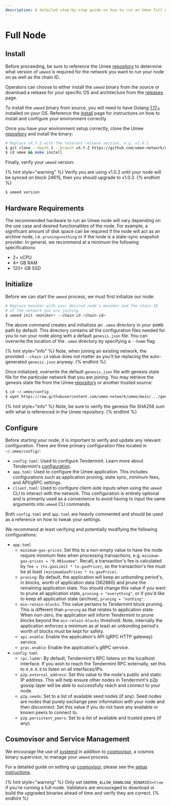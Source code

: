 ```yaml
---
description: A detailed step-by-step guide on how to run an Umee full node
---
```


# Full Node

## Install

Before proceeding, be sure to reference the Umee [repository](https://github.com/umee-network/umee) to determine what version of `umeed` is required for the network you want to run your node on as well as the chain ID.

Operators can choose to either install the `umeed` binary from the source or download a release for your specific OS and architecture from the [releases](https://github.com/umee-network/umee/releases) page.

To install the `umeed` binary from source, you will need to have Golang [1.17+](https://golang.org/dl/) installed on your OS. Reference the [install](https://golang.org/doc/install) page for instructions on how to install and configure your environment correctly.

Once you have your environment setup correctly, clone the Umee [repository](https://github.com/umee-network/umee) and install the binary:

```bash
# Replace vX.Y.Z with the relevant release version, e.g. v1.0.1
$ git clone --depth 1 --branch vX.Y.Z https://github.com/umee-network/umee.git
$ cd umee && make install
```

Finally, verify your `umeed` version:

{% hint style="warning" %}
Verify you are using v1.0.2 until your node will be synced on block 24615, then you should upgrade to v1.0.3.
{% endhint %}

```bash
$ umeed version
```

## Hardware Requirements

The recommended hardware to run an Umee node will vary depending on the use case and desired functionalities of the node. For example, a significant amount of disk space can be required if the node will act as an archive node, i.e. `pruning=nothing` or if the node is a state-sync snapshot provider. In general, we recommend at a minimum the following specifications:

* 2+ vCPU
* 4+ GB RAM
* 120+ GB SSD

## Initialize

Before we can start the `umeed` process, we must first initialize our node:

```bash
# Replace moniker with your desired node's moniker and the chain ID
# of the network you are joining.
$ umeed init <moniker> --chain-id <chain-id>
```

The above command creates and initializes an `.umee` directory in your `$HOME` path by default. This directory contains all the configuration files needed for you to run your node along with a default `genesis.json` file. You can overwrite the location of the `.umee` directory by specifying a `--home` flag.

{% hint style="info" %}
Note, when joining an existing network, the provided `--chain-id` value does not matter as you'll be replacing the auto-generated `genesis.json` anyway.
{% endhint %}

Once initialized, overwrite the default `genesis.json` file with genesis state file for the particular network that you are joining. You may retrieve the genesis state file from the Umee [repository](https://github.com/umee-network/umee) or another trusted source:

```bash
$ cd ~/.umee/config
$ wget https://raw.githubusercontent.com/umee-network/umee/main/.../genesis.json
```

{% hint style="info" %}
Note, be sure to verify the genesis file SHA256 sum with what is referenced in the Umee repository.
{% endhint %}

## Configure

Before starting your node, it is important to verify and update any relevant configuration. There are three primary configuration files located in `~/.umee/config/`:

* `config.toml`: Used to configure Tendermint. Learn more about Tendermint's [configuration](https://docs.tendermint.com/master/nodes/configuration.html).
* `app.toml`: Used to configure the Umee application. This includes configurations such as application pruning, state sync, minimum fees, and API/gRPC settings.
* `client.toml`: Used to configure client-side inputs when using the `umeed` CLI to interact with the network. This configuration is entirely optional and is primarily used as a convenience to avoid having to input the same arguments into `umeed` CLI commands.

Both `config.toml` and `app.toml` are heavily commented and should be used as a reference on how to tweak your settings.

We recommend at least verifying and potentially modifying the following configurations:

* `app.toml`
  * `minimum-gas-prices`: Set this to a non-empty value to have the node require minimum fees when processing transactions, e.g. `minimum-gas-prices = "0.001uumee"`. Recall, a transaction's fee is calculated by `fee = ⌈tx.gasLimit * tx.gasPrice⌉`, so the transaction's fee must be at least `⌈minimumGasPrices * tx.gasPrice⌉`.
  * `pruning`: By default, the application will keep an unbonding period's, in blocks, worth of application data (362880) and prune the remaining application state. You should change this value if you want to prune all application state, `pruning = "everything"`, or if you'd like to keep all application state (archive), `pruning = "nothing"`.
  * `min-retain-blocks`: This value pertains to Tendermint block pruning. This is different than `pruning` as that relates to application state. When non-zero, the application will inform Tendermint to prune blocks beyond the `min-retain-blocks` threshold. Note, internally the application enforces a minimum as at least an unbonding period's worth of blocks must be kept for safety.
  * `api.enable`: Enable the application's API (gRPC HTTP gateway) service.
  * `grpc.enable`: Enable the application's gRPC service.
* `config.toml`&#x20;
  * `rpc.laddr`: By default, Tendermint's RPC listens on the localhost interface. If you wish to reach the Tendermint RPC externally, set this to `0.0.0.0` to listen on all interfaces/IPs.
  * `p2p.external_address`: Set this value to the node's public and static IP address. This will help ensure other nodes in Tendermint's p2p gossip layer will be able to successfully reach and connect to your node.
  * `p2p.seeds`: Set to a list of available seed nodes (if any). Seed nodes are nodes that purely exchange peer information with your node and then disconnect. Set this value if you do not have any available or known peers to connect to.
  * `p2p.persistent_peers`: Set to a list of available and trusted peers (if any).

## Cosmovisor and Service Management

We encourage the use of [systemd](https://systemd.io/) in addition to [cosmovisor](https://docs.cosmos.network/master/run-node/cosmovisor.html), a cosmos binary supervisor, to manage your `umeed` process.

For a detailed guide on setting up [cosmovisor](https://docs.cosmos.network/master/run-node/cosmovisor.html), please see the [setup instructions](https://docs.cosmos.network/master/run-node/cosmovisor.html#setup).

{% hint style="warning" %}
Only set `DAEMON_ALLOW_DOWNLOAD_BINARIES=true` if you're running a full-node. Validators are encouraged to download or build the upgraded binaries ahead of time and verify they are correct.
{% endhint %}
